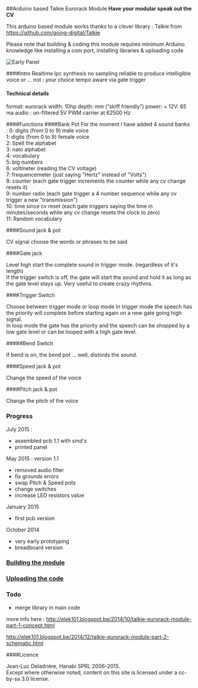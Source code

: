 ##Arduino based Talkie Eurorack Module 
**Have your modular speak out the CV**  

This arduino based module works thanks to a clever library : Talkie from https://github.com/going-digital/Talkie 

Please note that building & coding this module requires minimum Arduino knowledge like installing a com port, installing libraries & uploading code

![Early Panel](https://raw.githubusercontent.com/deladriere/euro-modules/master/Talko/Img/TALKO_1_1.png)


####Intro 
Realtime lpc synthesis
no sampling 
reliable to produce intelligible voice or ... not : your choice
tempo aware via gate trigger

#### Technical details

format: eurorack
width:	10hp
depth: mm (“skiff friendly”)
power: + 12V:  65 ma
audio : un-filtered 5V PWM carrier at 62500 Hz 

####Functions
####Bank Pot
For the moment I have added 4 sound banks :
0: digits (from 0 to 9) male voice  
1: digits (from 0 to 9) female voice  
2: Spell the alphabet  
3: nato alphabet  
4: vocabulary  
5: big numbers  
6: voltmeter (reading the CV voltage)  
7: frequencemeter (just saying "Hertz" instead of "Volts")  
8: counter (each gate trigger increments the counter while any cv change resets it)  
9: number radio (each gate trigger a 4 number sequence while any cv trigger a new "transmission")  
10: time since cv reset  (each gate triggers saying the time in minutes/seconds while any cv change resets the clock to zero)  
11: Random vocabulary


####Sound jack & pot

CV signal choose the words or phrases to be said

####Gate jack

Level high start the complete sound in trigger mode. (regardless of it's length)  
If the trigger switch is off, the gate will start the sound and hold it as long as the gate level stays up. Very useful to create crazy rhythms.


####Trigger Switch

Choose between trigger mode or loop mode
In trigger mode the speech has the priority will complete before starting again on a new gate going high signal.  
In loop mode the gate has the priority and the speech can be shopped by a low gate level or can be looped with a high gate level.  

#####Bend Switch

If bend is on, the bend pot ... well, distords the sound.

####Speed jack & pot

Change the speed of the voice

####Pitch jack & pot

Change the pitch of the voice

### Progress

July 2015 : 

- assembled pcb 1.1 with smd's
- printed panel

May 2015 : version 1.1

- removed audio filter 
- fix grounds errors
- swap Pitch & Speed pots 
- change switches 
- increase LED resistors value

January 2015
- first pcb version

October 2014 
- very early prototyping
- breadboard version


### [Building the module](https://github.com/deladriere/euro-modules/wiki/Assemble-Talko)
### [Uploading the code](https://github.com/deladriere/euro-modules/wiki/Install-Talko)


### Todo

- merge library in main code 


more info here : http://elek101.blogspot.be/2014/10/talkie-eurorack-module-part-1-concept.html

http://elek101.blogspot.be/2014/12/talkie-eurorack-module-part-2-schematic.html

####Licence

Jean-Luc Deladrière, Hanabi SPRL 2006-2015.  
Except where otherwise noted, content on this site is licensed under a cc-by-sa 3.0 license.


